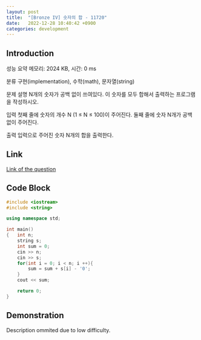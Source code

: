 ```yaml
---
layout: post
title:  "[Bronze IV] 숫자의 합 - 11720"
date:   2022-12-28 10:40:42 +0900
categories: development
---
```


## Introduction

성능 요약
메모리: 2024 KB, 시간: 0 ms

분류
구현(implementation), 수학(math), 문자열(string)

문제 설명
N개의 숫자가 공백 없이 쓰여있다. 이 숫자를 모두 합해서 출력하는 프로그램을 작성하시오.

입력
첫째 줄에 숫자의 개수 N (1 ≤ N ≤ 100)이 주어진다. 둘째 줄에 숫자 N개가 공백없이 주어진다.

출력
입력으로 주어진 숫자 N개의 합을 출력한다.

## Link

[Link of the question](https://www.acmicpc.net/problem/11720)

## Code Block

```c++
#include <iostream>
#include <string>

using namespace std;

int main()
{   int n;
    string s;
    int sum = 0;
    cin >> n;
    cin >> s;
    for(int i = 0; i < n; i ++){
        sum = sum + s[i] - '0';
    }
    cout << sum;

    return 0;
}
```

## Demonstration

Description ommited due to low difficulty.
